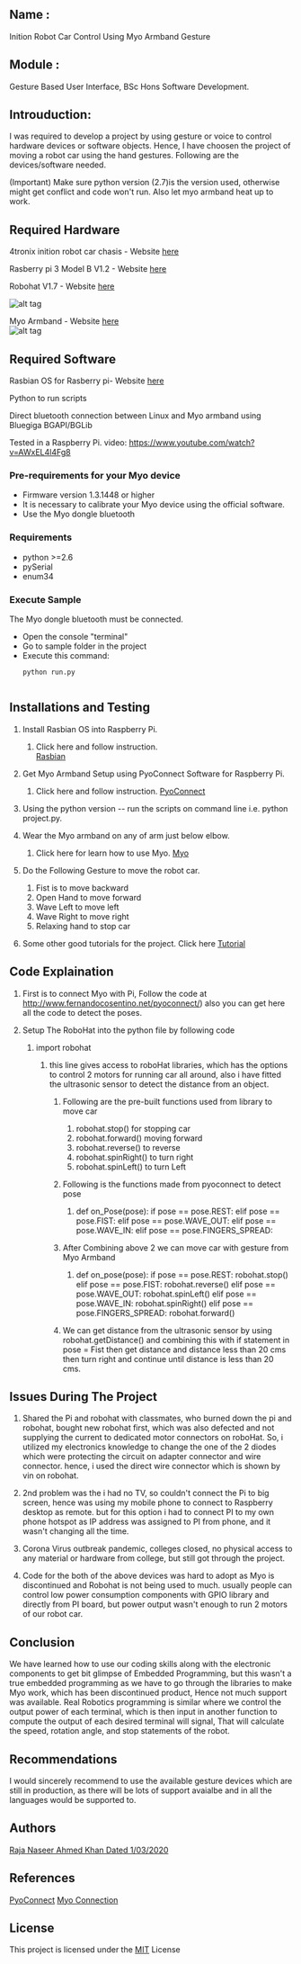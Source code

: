 
## Name	: 
Inition Robot Car Control Using Myo Armband Gesture
## Module	: 
Gesture Based User Interface, BSc Hons Software Development.

## Introuduction: 
I was required to develop a project by using gesture or voice to control hardware devices or software objects. Hence, I have choosen the project of moving a robot car using the hand gestures. Following are the devices/software needed.


(Important) Make sure python version (2.7)is the version used, otherwise might get conflict and code won't run. Also let myo armband heat up to work.

## Required Hardware

4tronix inition robot car chasis -  Website [here](https://4tronix.co.uk/blog/?p=169)

Rasberry pi 3 Model B V1.2 - Website [here](https://www.raspberrypi.org/products/raspberry-pi-3-model-b/)       

Robohat V1.7 - Website [here](https://shop.4tronix.co.uk/products/robohat)       

![alt tag](https://github.com/g00351263/RobotCar_Myo_Pi3/blob/master/images/initio.jpg)

Myo Armband - Website [here](https://www.myo.com/)    
![alt tag](https://github.com/g00351263/RobotCar_Myo_Pi3/blob/master/images/myo.jpg)

## Required Software

Rasbian OS for Rasberry pi- Website [here](https://www.raspberrypi.org/downloads/raspbian/)

Python to run scripts

Direct bluetooth connection between Linux and Myo armband using Bluegiga BGAPI/BGLib

Tested in a Raspberry Pi. video: https://www.youtube.com/watch?v=AWxEL4l4Fg8

### Pre-requirements for your Myo device
- Firmware version 1.3.1448 or higher
- It is necessary to calibrate your Myo device using the official software.
- Use the Myo dongle bluetooth

### Requirements
- python >=2.6
- pySerial
- enum34

### Execute Sample
The Myo dongle bluetooth must be connected.

- Open the console "terminal" 
- Go to sample folder in the project
- Execute this command:
  ```
  python run.py


## Installations and Testing

1. Install Rasbian OS into Raspberry Pi.
	1. Click here and follow instruction.		
[Rasbian](https://www.youtube.com/watch?v=RQ6JvnXwDCM)

2. Get Myo Armband Setup using PyoConnect Software for Raspberry Pi.
	1. Click here and follow instruction.
[PyoConnect](http://www.fernandocosentino.net/pyoconnect/)

		
3. Using the python version -- run the scripts on command line i.e. python project.py.

4. Wear the Myo armband on any of arm just below elbow.
	1. Click here for learn how to use Myo.
[Myo](https://support.getmyo.com/hc/en-us/articles/201169525-How-to-wear-the-Myo-armband)

		
5. Do the Following Gesture to move the robot car.

	1. Fist is to move backward
	2. Open Hand to move forward
	3. Wave Left to move left
	4. Wave Right to move right
	5. Relaxing hand to stop car

6. Some other good tutorials for the project. Click here
[Tutorial](https://www.hackster.io/brink-io/rover-controlled-using-myo-armband-and-raspberry-pi-3-c09379)

## Code Explaination

1. First is to connect Myo with Pi, Follow the code at http://www.fernandocosentino.net/pyoconnect/) also you can get here all the code to detect the poses.

2. Setup The RoboHat into the python file by following code
	1.	import robohat 
		1. this line gives access to roboHat libraries, which has the options to control 2 motors for running car all around, also i have fitted the ultrasonic sensor to detect the distance from an object.
		
			1.	Following are the pre-built functions used from library to move car
			
				1. robohat.stop() for stopping car
				2. robohat.forward() moving forward
				3. robohat.reverse() to reverse
				3. robohat.spinRight() to turn right
				4. robohat.spinLeft() to turn Left
			
			2. Following is the functions made from pyoconnect to detect pose
				
				1. def on_Pose(pose):
					if pose == pose.REST:
					elif pose == pose.FIST:
					elif pose == pose.WAVE_OUT:
					elif pose == pose.WAVE_IN:
					elif pose == pose.FINGERS_SPREAD:
			
			
			3. After Combining above 2 we can move car with gesture from Myo Armband
				
				1. def on_pose(pose):
					if pose == pose.REST:
					robohat.stop()
					elif pose == pose.FIST:
					robohat.reverse()
					elif pose == pose.WAVE_OUT:
					robohat.spinLeft()
					elif pose == pose.WAVE_IN:
					robohat.spinRight()
					elif pose == pose.FINGERS_SPREAD:
					robohat.forward()

			4. We can get distance from the ultrasonic sensor 
by using robohat.getDistance() and combining this with if statement in pose = Fist then get distance and distance less than 20 cms then turn right and continue until distance is less than 20 cms.


## Issues During The Project
1. Shared the Pi and robohat with classmates, who burned down the pi and robohat, bought new robohat first, which was also defected and not supplying the current to dedicated motor connectors on roboHat. So, i utilized my electronics knowledge to change the one of the 2 diodes which were protecting the circuit on adapter connector and wire connector. hence, i used the direct wire connector which is shown by vin on robohat.

2. 2nd problem was the i had no TV, so couldn't connect the Pi to big screen, hence was using my mobile phone to connect to Raspberry desktop as remote. but for this option i had to connect PI to my own phone hotspot as IP address was assigned to PI from phone, and it wasn't changing all the time.

3. Corona Virus outbreak pandemic, colleges closed, no physical access to any material or hardware from college, but still got through the project.

4. Code for the both of the above devices was hard to adopt as Myo is discontinued and Robohat is not being used to much. usually people can control low power consumption components with GPIO library and directly from PI board, but power output wasn't enough to run 2 motors of our robot car.

## Conclusion

We have learned how to use our coding skills along with the electronic components to get bit glimpse of Embedded Programming, but this wasn't a true embedded programming as we have to go through the libraries to make Myo work, which has been discontinued product, Hence not much support was available. Real Robotics programming is similar where we control the output power of each terminal, which is then input in another function to compute the output of each desired terminal will signal, That will calculate the speed, rotation angle, and stop statements of the robot.

## Recommendations

I would sincerely recommend to use the available gesture devices which are still in production, as there will be lots of support avaialbe and in all the languages would be supported to.				
## Authors

[Raja Naseer Ahmed Khan Dated 1/03/2020](https://github.com/g00351263/RobotCar_Myo_Pi3)

## References            

[PyoConnect](http://www.fernandocosentino.net/pyoconnect/)
[Myo Connection](https://github.com/avineshmohan/Rover-Myo)

## License

This project is licensed under the [MIT](https://github.com/g00351263/RobotCar_Myo_Pi3/blob/master/LICENSE) License 
        